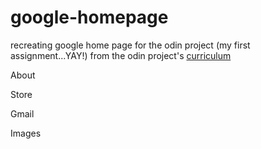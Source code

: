 # google-homepage
recreating google home page for the odin project (my first assignment...YAY!)
from the odin project's [curriculum](http://theodinproject.com/courses/web-development-101/lessons/html-css)
<!DOCTYPE html>
<html>
  <body>
    <table>
  <p  input type="button" value="About">About</p>
  <p input type="button" value="Store">Store</p>
  <p input type="button" value="Gmail">Gmail</p>
  <p input type="button" value="Images">Images</p>
  
    
   
